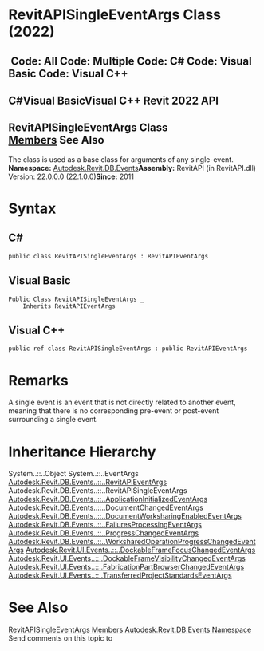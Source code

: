 # RevitAPISingleEventArgs Class (2022)

﻿
 Code: All Code: Multiple Code: C# Code: Visual Basic Code: Visual C++   
---  
C#Visual BasicVisual C++
Revit 2022 API  
---  
RevitAPISingleEventArgs Class  
[Members](631b05d3-2ff7-b061-9633-684c8894afdb.md "RevitAPISingleEventArgs Members") See Also  
---  
The class is used as a base class for arguments of any single-event. 
**Namespace:** [Autodesk.Revit.DB.Events](b86712d6-83b3-e044-8016-f9881ecd3800.md "Autodesk.Revit.DB.Events Namespace")**Assembly:** RevitAPI (in RevitAPI.dll) Version: 22.0.0.0 (22.1.0.0)**Since:** 2011 
# Syntax
C#  
---  
```text
public class RevitAPISingleEventArgs : RevitAPIEventArgs
```
  
Visual Basic  
---  
```text
Public Class RevitAPISingleEventArgs _
	Inherits RevitAPIEventArgs
```
  
Visual C++  
---  
```text
public ref class RevitAPISingleEventArgs : public RevitAPIEventArgs
```
  
# Remarks
A single event is an event that is not directly related to another event, meaning that there is no corresponding pre-event or post-event surrounding a single event. 
# Inheritance Hierarchy
System..::..Object System..::..EventArgs [Autodesk.Revit.DB.Events..::..RevitAPIEventArgs](7c98499c-e345-cfda-ef89-48eccd3c9992.md "RevitAPIEventArgs Class") Autodesk.Revit.DB.Events..::..RevitAPISingleEventArgs [Autodesk.Revit.DB.Events..::..ApplicationInitializedEventArgs](a2cd37be-e16f-24ce-e100-8ae8c6588d73.md "ApplicationInitializedEventArgs Class") [Autodesk.Revit.DB.Events..::..DocumentChangedEventArgs](8fd170b2-df48-209b-438e-54ec7b01b664.md "DocumentChangedEventArgs Class") [Autodesk.Revit.DB.Events..::..DocumentWorksharingEnabledEventArgs](e8e6a008-e97e-ddc3-6ac1-f625e04ff314.md "DocumentWorksharingEnabledEventArgs Class") [Autodesk.Revit.DB.Events..::..FailuresProcessingEventArgs](a35dc3de-c8a4-8af0-6a3c-706716e5f885.md "FailuresProcessingEventArgs Class") [Autodesk.Revit.DB.Events..::..ProgressChangedEventArgs](11e76066-82f3-21c7-6c1f-dfbbf0a1abd9.md "ProgressChangedEventArgs Class") [Autodesk.Revit.DB.Events..::..WorksharedOperationProgressChangedEventArgs](110ee5e7-4cc1-3dbb-c824-6fd7bb5a8061.md "WorksharedOperationProgressChangedEventArgs Class") [Autodesk.Revit.UI.Events..::..DockableFrameFocusChangedEventArgs](1aa44a28-c45d-d77b-ced8-3b5cd5e582f3.md "DockableFrameFocusChangedEventArgs Class") [Autodesk.Revit.UI.Events..::..DockableFrameVisibilityChangedEventArgs](bc6bbc27-ed14-c79d-9e00-5c43b9cf978c.md "DockableFrameVisibilityChangedEventArgs Class") [Autodesk.Revit.UI.Events..::..FabricationPartBrowserChangedEventArgs](2af49738-a0c3-0e9b-f344-0f39d15dbd49.md "FabricationPartBrowserChangedEventArgs Class") [Autodesk.Revit.UI.Events..::..TransferredProjectStandardsEventArgs](e7e40805-bd07-4e96-ab10-0ed0fe6b3bfc.md "TransferredProjectStandardsEventArgs Class")
# See Also
[RevitAPISingleEventArgs Members](631b05d3-2ff7-b061-9633-684c8894afdb.md "RevitAPISingleEventArgs Members")
[Autodesk.Revit.DB.Events Namespace](b86712d6-83b3-e044-8016-f9881ecd3800.md "Autodesk.Revit.DB.Events Namespace")
Send comments on this topic to 
